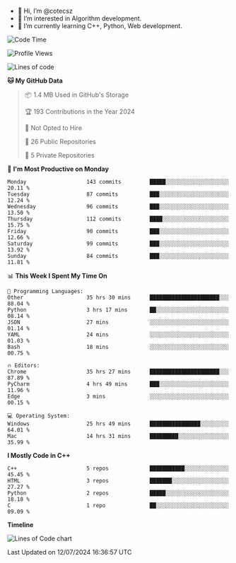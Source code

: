 - 👋 Hi, I’m @cotecsz
- 👀 I’m interested in Algorithm development.
- 🌱 I’m currently learning C++, Python, Web development.

<!---
cotecsz/cotecsz is a ✨ special ✨ repository because its `README.md` (this file) appears on your GitHub profile.
You can click the Preview link to take a look at your changes.
--->

<!--START_SECTION:waka-->
![Code Time](http://img.shields.io/badge/Code%20Time-1%2C368%20hrs%2036%20mins-blue)

![Profile Views](http://img.shields.io/badge/Profile%20Views-0-blue)

![Lines of code](https://img.shields.io/badge/From%20Hello%20World%20I%27ve%20Written-1.2%20million%20lines%20of%20code-blue)

**🐱 My GitHub Data** 

> 📦 1.4 MB Used in GitHub's Storage 
 > 
> 🏆 193 Contributions in the Year 2024
 > 
> 🚫 Not Opted to Hire
 > 
> 📜 26 Public Repositories 
 > 
> 🔑 5 Private Repositories 
 > 
📅 **I'm Most Productive on Monday** 

```text
Monday                   143 commits         █████░░░░░░░░░░░░░░░░░░░░   20.11 % 
Tuesday                  87 commits          ███░░░░░░░░░░░░░░░░░░░░░░   12.24 % 
Wednesday                96 commits          ███░░░░░░░░░░░░░░░░░░░░░░   13.50 % 
Thursday                 112 commits         ████░░░░░░░░░░░░░░░░░░░░░   15.75 % 
Friday                   90 commits          ███░░░░░░░░░░░░░░░░░░░░░░   12.66 % 
Saturday                 99 commits          ███░░░░░░░░░░░░░░░░░░░░░░   13.92 % 
Sunday                   84 commits          ███░░░░░░░░░░░░░░░░░░░░░░   11.81 % 
```


📊 **This Week I Spent My Time On** 

```text
💬 Programming Languages: 
Other                    35 hrs 30 mins      ██████████████████████░░░   88.04 % 
Python                   3 hrs 17 mins       ██░░░░░░░░░░░░░░░░░░░░░░░   08.14 % 
JSON                     27 mins             ░░░░░░░░░░░░░░░░░░░░░░░░░   01.14 % 
YAML                     24 mins             ░░░░░░░░░░░░░░░░░░░░░░░░░   01.03 % 
Bash                     18 mins             ░░░░░░░░░░░░░░░░░░░░░░░░░   00.75 % 

🔥 Editors: 
Chrome                   35 hrs 27 mins      ██████████████████████░░░   87.89 % 
PyCharm                  4 hrs 49 mins       ███░░░░░░░░░░░░░░░░░░░░░░   11.96 % 
Edge                     3 mins              ░░░░░░░░░░░░░░░░░░░░░░░░░   00.15 % 

💻 Operating System: 
Windows                  25 hrs 49 mins      ████████████████░░░░░░░░░   64.01 % 
Mac                      14 hrs 31 mins      █████████░░░░░░░░░░░░░░░░   35.99 % 
```

**I Mostly Code in C++** 

```text
C++                      5 repos             ███████████░░░░░░░░░░░░░░   45.45 % 
HTML                     3 repos             ███████░░░░░░░░░░░░░░░░░░   27.27 % 
Python                   2 repos             █████░░░░░░░░░░░░░░░░░░░░   18.18 % 
C                        1 repo              ██░░░░░░░░░░░░░░░░░░░░░░░   09.09 % 
```



**Timeline**

![Lines of Code chart](https://raw.githubusercontent.com/cotecsz/cotecsz/master/assets/bar_graph.png)


 Last Updated on 12/07/2024 16:36:57 UTC
<!--END_SECTION:waka-->
